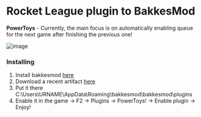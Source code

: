 Rocket League plugin to BakkesMod
========

**PowerToys** - Currently, the main focus is on automatically enabling queue for the next game after finishing the previous one!

![image](https://user-images.githubusercontent.com/67871298/162564167-256b8498-2317-4d5e-9b88-07177f057d6d.png)

### **Installing**

1. Install bakkesmod [here](https://bakkesmod.com/)
2. Download a recent artifact [here](https://github.com/Skidamek/PowerToys/releases)
3. Put it there C:\Users\URNAME\AppData\Roaming\bakkesmod\bakkesmod\plugins
4. Enable it in the game -> F2 -> Plugins -> PowerToys! -> Enable plugin -> Enjoy!
